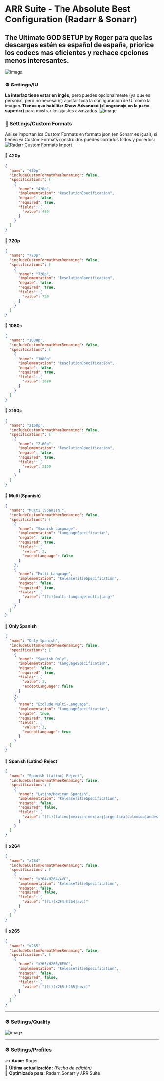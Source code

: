 # ARR Suite - The Absolute Best Configuration (Radarr & Sonarr)
## The Ultimate GOD SETUP by Roger para que las descargas estén es español de españa, priorice los codecs mas eficientes y rechace opciones menos interesantes.
![image](https://github.com/user-attachments/assets/4f91da37-679c-4989-a446-12f7b2fe1f74)

### ⚙️ Settings/IU 
**La interfaz tiene estar en ingés**, pero puedes opcionalmente (ya que es personal, pero no necesario) ajustar toda la configuración de UI como la imagen. 
**Tienes que habilitar Show Advanced (el engranaje en la parte superior)** para mostrar los ajustes avanzados.
![image](https://github.com/user-attachments/assets/757d9a65-f8fa-4ede-8524-838971bede2c)

### 🎯 Settings/Custom Formats
Así se importan los Custom Formats en formato json (en Sonarr es igual), si tienen ya Custom Formats construidos puedes borrarlos todos y ponerlos:
![Radarr Custom Formats Import](https://github.com/user-attachments/assets/f4b98753-e5a7-47dd-a310-0c4c1ef0e7ac)

#### 📌 420p
```json
{
  "name": "420p",
  "includeCustomFormatWhenRenaming": false,
  "specifications": [
    {
      "name": "420p",
      "implementation": "ResolutionSpecification",
      "negate": false,
      "required": true,
      "fields": {
        "value": 480
      }
    }
  ]
}
```

#### 📌 720p
```json
{
  "name": "720p",
  "includeCustomFormatWhenRenaming": false,
  "specifications": [
    {
      "name": "720p",
      "implementation": "ResolutionSpecification",
      "negate": false,
      "required": true,
      "fields": {
        "value": 720
      }
    }
  ]
}
```

#### 📌 1080p
```json
{
  "name": "1080p",
  "includeCustomFormatWhenRenaming": false,
  "specifications": [
    {
      "name": "1080p",
      "implementation": "ResolutionSpecification",
      "negate": false,
      "required": true,
      "fields": {
        "value": 1080
      }
    }
  ]
}
```

#### 📌 2160p
```json
{
  "name": "2160p",
  "includeCustomFormatWhenRenaming": false,
  "specifications": [
    {
      "name": "2160p",
      "implementation": "ResolutionSpecification",
      "negate": false,
      "required": true,
      "fields": {
        "value": 2160
      }
    }
  ]
}
```

#### 📌 Multi (Spanish)
```json
{
  "name": "Multi (Spanish)",
  "includeCustomFormatWhenRenaming": false,
  "specifications": [
    {
      "name": "Spanish Language",
      "implementation": "LanguageSpecification",
      "negate": false,
      "required": true,
      "fields": {
        "value": 3,
        "exceptLanguage": false
      }
    },
    {
      "name": "Multi-Language",
      "implementation": "ReleaseTitleSpecification",
      "negate": false,
      "required": true,
      "fields": {
        "value": "(?i)(multi-language|multi|lang)"
      }
    }
  ]
}
```

#### 📌 Only Spanish
```json
{
  "name": "Only Spanish",
  "includeCustomFormatWhenRenaming": false,
  "specifications": [
    {
      "name": "Spanish Only",
      "implementation": "LanguageSpecification",
      "negate": false,
      "required": true,
      "fields": {
        "value": 3,
        "exceptLanguage": false
      }
    },
    {
      "name": "Exclude Multi-Language",
      "implementation": "LanguageSpecification",
      "negate": true,
      "required": true,
      "fields": {
        "value": 3,
        "exceptLanguage": true
      }
    }
  ]
}
```

#### 📌 Spanish (Latino) Reject
```json
{
  "name": "Spanish (Latino) Reject",
  "includeCustomFormatWhenRenaming": false,
  "specifications": [
    {
      "name": "Latino/Mexican Spanish",
      "implementation": "ReleaseTitleSpecification",
      "negate": false,
      "required": false,
      "fields": {
        "value": "(?i)(latino|mexican|mex|arg|argentina|colombia|andes)"
      }
    }
  ]
}
```

#### 📌 x264
```json
{
  "name": "x264",
  "includeCustomFormatWhenRenaming": false,
  "specifications": [
    {
      "name": "x264/H264/AVC",
      "implementation": "ReleaseTitleSpecification",
      "negate": false,
      "required": false,
      "fields": {
        "value": "(?i)(x264|h264|avc)"
      }
    }
  ]
}
```

#### 📌 x265
```json
{
  "name": "x265",
  "includeCustomFormatWhenRenaming": false,
  "specifications": [
    {
      "name": "x265/H265/HEVC",
      "implementation": "ReleaseTitleSpecification",
      "negate": false,
      "required": false,
      "fields": {
        "value": "(?i)(x265|h265|hevc)"
      }
    }
  ]
}
```

---

### ⚙️ Settings/Quality
![image](https://github.com/user-attachments/assets/ab041763-906f-43df-b8ed-a5d2c0a68c09)

---
### ⚙️ Settings/Profiles


✍️ **Autor:** Roger  
📌 **Última actualización:** *(Fecha de edición)*  
🚀 **Optimizado para:** Radarr, Sonarr y ARR Suite
